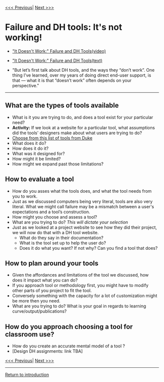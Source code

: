 [<<< Previous](https://github.com/SouthernMethodistUniversity/tools)| [Next >>>](geodata.md) 


# Failure and DH tools: It's not working!  

* ["It Doesn't Work:" Failure and DH Tools(video)](https://univr.cloud.panopto.eu/Panopto/Pages/Viewer.aspx?id=2b012f49-5821-411f-bbb3-abf800f3eb54)

* ["It Doesn't Work:" Failure and DH Tools(text)](http://quinndombrowski.com/?q=blog/2020/07/21/it-doesnt-work-failure-and-dh-tools)
* "But let’s first talk about DH tools, and the ways they “don’t work”. One thing I’ve learned, over my years of doing direct end-user support, is that — what it is that “doesn’t work” often depends on your perspective."

-------

## What are the types of tools available
* What is it you are trying to do, and does a tool exist for your particular need?  
* **Activity:** If we look at a website for a particular tool, what assumptions did the tools' designers make about what users are trying to do?  
* [Choose from this list of tools from Duke](https://digitalhumanities.duke.edu/tools)
* What does it do?  
* How does it do it? 
* What was it designed for? 
* How might it be limited? 
* How might we expand past those limitations? 

## How to evaluate a tool
* How do you asses what the tools does, and what the tool needs from you to work. 
* Just as we discussed computers being very literal, tools are also very literal. What we might call failure may be a mismatch between a user's expectations and a tool’s construction. 
* How might you choose and assess a tool?
* What are you trying to do? *This will dictate your selection*  
* Just as we looked at a project website to see how they did their project, we will now do that with a DH tool website.
    * What do they say in their documentation?
    * What is the tool set up to help the user do?
    * Does it do what you want? If not why? Can you find a tool that does?

## How to plan around your tools 
* Given the affordances and limitations of the tool we discussed, how does it impact what you can do? 
* If you approach tool or methodology first, you might have to modify other parts of you project to fit the tool. 
* Conversely something with the capacity for a lot of customization might be more then you need. 
* What are you trying to do? What is your goal in regards to learning curve/output/publications?  

## How do you approach choosing a tool for classroom use? 
* How do you create an accurate mental model of a tool ? 
* [Design DH assignments: link TBA]


[<<< Previous](https://github.com/SouthernMethodistUniversity/tools)| [Next >>>](geodata.md) 

-----

[Return to introduction](https://github.com/SouthernMethodistUniversity/tools)
  

